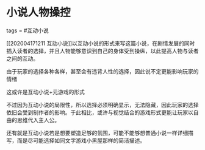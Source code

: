 # 小说人物操控
tags = #互动小说

[[202004171211 互动小说]]以互动小说的形式来写这篇小说，在剧情发展的同时插入读者的选择，并且人物能够意识到自己的身体受到操纵，以此提高人物与读者之间的互动。

由于玩家的选择各种各样，甚至会有违背人性的选择，因此说不定更能影响玩家的情绪

这或许是互动小说+元游戏的形式

不过因为互动小说的局限性，所以选择必须明确显示，无法隐藏，因此玩家的选择依旧会受到制作者的影响。于此相比，或许与视觉结合的游戏形式更能让玩家以自由的思维代入主人公。

还有就是互动小说若是想要塑造足够的氛围，可能不能够想普通小说一样详细描写，而是尽可能选择如同文字游戏小黑屋那样的简洁描述。


